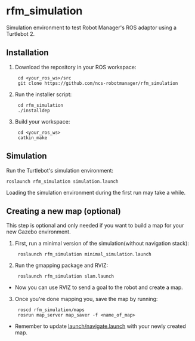 # rfm_simulation

Simulation environment to test Robot Manager's ROS adaptor using a Turtlebot 2.

## Installation

1. Download the repository in your ROS workspace:

        cd <your_ros_ws>/src
        git clone https://github.com/ncs-robotmanager/rfm_simulation

2. Run the installer script:

        cd rfm_simulation
        ./installdep

3. Build your workspace:

        cd <your_ros_ws>
        catkin_make
    
## Simulation

Run the Turtlebot's simulation environment:

    roslaunch rfm_simulation simulation.launch

Loading the simulation environment during the first run may take a while.

## Creating a new map (optional)

This step is optional and only needed if you want to build a map for your new Gazebo environment. 

1. First, run a minimal version of the simulation(without navigation stack):

        roslaunch rfm_simulation minimal_simulation.launch

2. Run the gmapping package and RVIZ:

        roslaunch rfm_simulation slam.launch

* Now you can use RVIZ to send a goal to the robot and create a map.

3. Once you're done mapping you, save the map by running:

        roscd rfm_simulation/maps
        rosrun map_server map_saver -f <name_of_map>

* Remember to update [launch/navigate.launch](https://github.com/ncs-robotmanager/rfm_simulation/blob/master/launch/navigate.launch#L2) with your newly created map.

